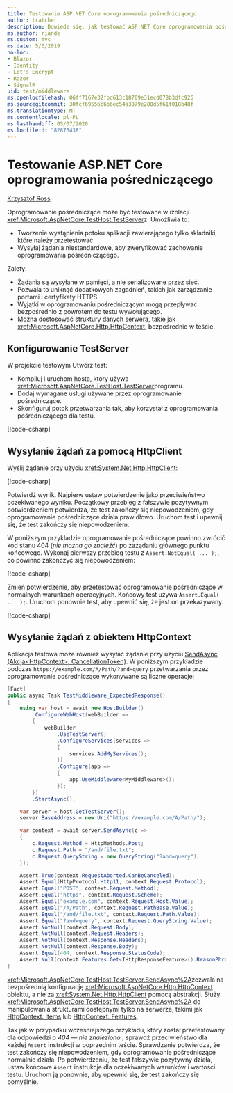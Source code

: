 ```yaml
---
title: Testowanie ASP.NET Core oprogramowania pośredniczącego
author: tratcher
description: Dowiedz się, jak testować ASP.NET Core oprogramowania pośredniczącego za pomocą TestServer.
ms.author: riande
ms.custom: mvc
ms.date: 5/6/2019
no-loc:
- Blazor
- Identity
- Let's Encrypt
- Razor
- SignalR
uid: test/middleware
ms.openlocfilehash: 06ff7167e32fbd613c18709e31ecd078b3dfc926
ms.sourcegitcommit: 30fcf69556b6b6ec54a3879e280d5f61f018b48f
ms.translationtype: MT
ms.contentlocale: pl-PL
ms.lasthandoff: 05/07/2020
ms.locfileid: "82876438"
---
```

# <a name="test-aspnet-core-middleware"></a>Testowanie ASP.NET Core oprogramowania pośredniczącego

[Krzysztof Ross](https://github.com/Tratcher)

Oprogramowanie pośredniczące może być testowane w izolacji <xref:Microsoft.AspNetCore.TestHost.TestServer>z. Umożliwia to:

* Tworzenie wystąpienia potoku aplikacji zawierającego tylko składniki, które należy przetestować.
* Wysyłaj żądania niestandardowe, aby zweryfikować zachowanie oprogramowania pośredniczącego.

Zalety:

* Żądania są wysyłane w pamięci, a nie serializowane przez sieć.
* Pozwala to uniknąć dodatkowych zagadnień, takich jak zarządzanie portami i certyfikaty HTTPS.
* Wyjątki w oprogramowaniu pośredniczącym mogą przepływać bezpośrednio z powrotem do testu wywołującego.
* Można dostosować struktury danych serwera, takie jak <xref:Microsoft.AspNetCore.Http.HttpContext>, bezpośrednio w teście.

## <a name="set-up-the-testserver"></a>Konfigurowanie TestServer

W projekcie testowym Utwórz test:

* Kompiluj i uruchom hosta, który używa <xref:Microsoft.AspNetCore.TestHost.TestServer>programu.
* Dodaj wymagane usługi używane przez oprogramowanie pośredniczące.
* Skonfiguruj potok przetwarzania tak, aby korzystał z oprogramowania pośredniczącego dla testu.

[!code-csharp[](middleware/samples_snapshot/3.x/setup.cs?highlight=4-18)]

## <a name="send-requests-with-httpclient"></a>Wysyłanie żądań za pomocą HttpClient
Wyślij żądanie przy użyciu <xref:System.Net.Http.HttpClient>:

[!code-csharp[](middleware/samples_snapshot/3.x/request.cs?highlight=20)]

Potwierdź wynik. Najpierw ustaw potwierdzenie jako przeciwieństwo oczekiwanego wyniku. Początkowy przebieg z fałszywie pozytywnym potwierdzeniem potwierdza, że test zakończy się niepowodzeniem, gdy oprogramowanie pośredniczące działa prawidłowo. Uruchom test i upewnij się, że test zakończy się niepowodzeniem.

W poniższym przykładzie oprogramowanie pośredniczące powinno zwrócić kod stanu 404 (*nie można go znaleźć*) po zażądaniu głównego punktu końcowego. Wykonaj pierwszy przebieg testu z `Assert.NotEqual( ... );`, co powinno zakończyć się niepowodzeniem:

[!code-csharp[](middleware/samples_snapshot/3.x/false-failure-check.cs?highlight=22)]

Zmień potwierdzenie, aby przetestować oprogramowanie pośredniczące w normalnych warunkach operacyjnych. Końcowy test używa `Assert.Equal( ... );`. Uruchom ponownie test, aby upewnić się, że jest on przekazywany.

[!code-csharp[](middleware/samples_snapshot/3.x/final-test.cs?highlight=22)]

## <a name="send-requests-with-httpcontext"></a>Wysyłanie żądań z obiektem HttpContext

Aplikacja testowa może również wysyłać żądanie przy użyciu [SendAsync (Akcja\<HttpContext>, CancellationToken)](xref:Microsoft.AspNetCore.TestHost.TestServer.SendAsync%2A). W poniższym przykładzie podczas `https://example.com/A/Path/?and=query` przetwarzania przez oprogramowanie pośredniczące wykonywane są liczne operacje:

```csharp
[Fact]
public async Task TestMiddleware_ExpectedResponse()
{
    using var host = await new HostBuilder()
        .ConfigureWebHost(webBuilder =>
        {
            webBuilder
                .UseTestServer()
                .ConfigureServices(services =>
                {
                    services.AddMyServices();
                })
                .Configure(app =>
                {
                    app.UseMiddleware<MyMiddleware>();
                });
        })
        .StartAsync();

    var server = host.GetTestServer();
    server.BaseAddress = new Uri("https://example.com/A/Path/");

    var context = await server.SendAsync(c =>
    {
        c.Request.Method = HttpMethods.Post;
        c.Request.Path = "/and/file.txt";
        c.Request.QueryString = new QueryString("?and=query");
    });

    Assert.True(context.RequestAborted.CanBeCanceled);
    Assert.Equal(HttpProtocol.Http11, context.Request.Protocol);
    Assert.Equal("POST", context.Request.Method);
    Assert.Equal("https", context.Request.Scheme);
    Assert.Equal("example.com", context.Request.Host.Value);
    Assert.Equal("/A/Path", context.Request.PathBase.Value);
    Assert.Equal("/and/file.txt", context.Request.Path.Value);
    Assert.Equal("?and=query", context.Request.QueryString.Value);
    Assert.NotNull(context.Request.Body);
    Assert.NotNull(context.Request.Headers);
    Assert.NotNull(context.Response.Headers);
    Assert.NotNull(context.Response.Body);
    Assert.Equal(404, context.Response.StatusCode);
    Assert.Null(context.Features.Get<IHttpResponseFeature>().ReasonPhrase);
}
```

<xref:Microsoft.AspNetCore.TestHost.TestServer.SendAsync%2A>zezwala na bezpośrednią konfigurację <xref:Microsoft.AspNetCore.Http.HttpContext> obiektu, a nie za <xref:System.Net.Http.HttpClient> pomocą abstrakcji. Służy <xref:Microsoft.AspNetCore.TestHost.TestServer.SendAsync%2A> do manipulowania strukturami dostępnymi tylko na serwerze, takimi jak [HttpContext. Items](xref:Microsoft.AspNetCore.Http.HttpContext.Items) lub [HttpContext. Features](xref:Microsoft.AspNetCore.Http.HttpContext.Features).

Tak jak w przypadku wcześniejszego przykładu, który został przetestowany dla odpowiedzi o *404 — nie znaleziono* , sprawdź przeciwieństwo dla każdej `Assert` instrukcji w poprzednim teście. Sprawdzanie potwierdza, że test zakończy się niepowodzeniem, gdy oprogramowanie pośredniczące normalnie działa. Po potwierdzeniu, że test fałszywie pozytywny działa, ustaw końcowe `Assert` instrukcje dla oczekiwanych warunków i wartości testu. Uruchom ją ponownie, aby upewnić się, że test zakończy się pomyślnie.
